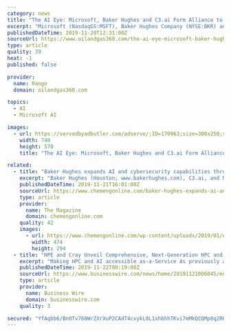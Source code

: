 ```yaml
---
category: news
title: "The AI Eye: Microsoft, Baker Hughes and C3.ai Form Alliance to Bring Enterprise AI to Energy Industry"
excerpt: "Microsoft (NasdaqGS:MSFT), Baker Hughes Company (NYSE:BKR) and AI software provider C3.ai, have allied to bring enterprise artificial intelligence solutions to the energy industry on Microsoft Azure. According to the press release, the alliance \"leverages the significant energy technology expertise of Baker Hughes, C3.ai's proven AI platform ..."
publishedDateTime: 2019-11-20T12:31:00Z
sourceUrl: https://www.oilandgas360.com/the-ai-eye-microsoft-baker-hughes-and-c3-ai-form-alliance-to-bring-enterprise-ai-to-energy-industry/
type: article
quality: 39
heat: -1
published: false

provider:
  name: Range
  domain: oilandgas360.com

topics:
  - AI
  - Microsoft AI

images:
  - url: https://servedbyadbutler.com/adserve/;ID=170963;size=300x250;setID=287428;type=img;click=CLICK_MACRO_PLACEHOLDER
    width: 740
    height: 570
    title: "The AI Eye: Microsoft, Baker Hughes and C3.ai Form Alliance to Bring Enterprise AI to Energy Industry"

related:
  - title: "Baker Hughes expands AI and cybersecurity capabilities through Microsoft, TripWire partnerships"
    excerpt: "Baker Hughes (Houston; www.bakerhughes.com), C3.ai, and Microsoft Corp. announced an alliance to bring enterprise artificial intelligence (AI) solutions to the energy industry on Microsoft Azure’s cloud computing platform. This alliance will enable customers to streamline the adoption of scalable AI solutions for the energy industry that ..."
    publishedDateTime: 2019-11-21T16:01:00Z
    sourceUrl: https://www.chemengonline.com/baker-hughes-expands-ai-and-cybersecurity-capabilities-through-microsoft-tripwire-partnerships/
    type: article
    provider:
      name: The Magazine
      domain: chemengonline.com
    quality: 42
    images:
      - url: https://www.chemengonline.com/wp-content/uploads/2019/01/emerson.jpg
        width: 474
        height: 294
  - title: "HPE and Cray Unveil Comprehensive, Next-Generation HPC and AI Solutions Optimized for the Exascale Era"
    excerpt: "Making HPC and AI accessible as-a-Service As previously announced, Cray and Microsoft have collaborated to allow access to HPC technology and systems for Cray in Microsoft Azure offerings. HPE plans to expand customer choice for customers by providing its HPC and AI solutions through HPE GreenLake, a market-leading as-a-Service offering from HPE."
    publishedDateTime: 2019-11-22T00:19:00Z
    sourceUrl: https://www.businesswire.com/news/home/20191121006045/en/HPE-Cray-Unveil-Comprehensive-Next-Generation-HPC-AI
    type: article
    provider:
      name: Business Wire
      domain: businesswire.com
    quality: 3

secured: "YfAqbb6/BnOTv760WrZXrXuP2CAdT4cxykL0L1xhbhhTKvi7mMkQCQMp0q2RHYNfv1IWc2KE8gXAP6yGyaJgiDVdQQnSWrEvFnJEIH/yo82nnkasJfpz5xiTOAVLRlFQDlZCeXWlS+gF8vhA2UbwTuv5ZSeeOo09IjpyXczc7vHUSbrDRvaFPUQg6nbR0NRTf6a3tnUnbowogaXyxGtYb/6yA5DJUVIBQC8SN/ybzQkK7I77TZKOn16qSG06/HMo3XiRpBWqTOEFQ+U6FhL4xw==;7PzQhMvfhMfpeYyfbJ5dPQ=="
---
```


